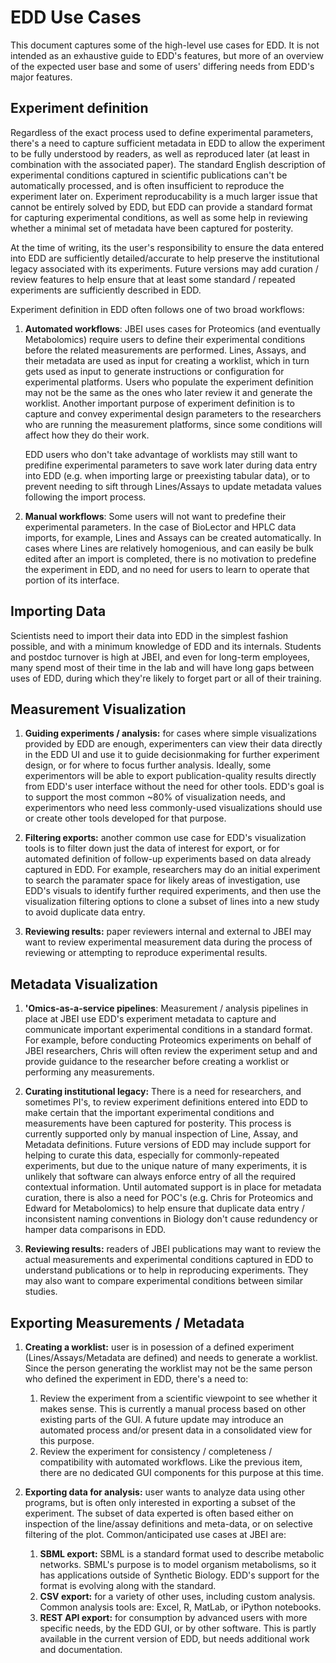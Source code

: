 # EDD Use Cases

This document captures some of the high-level use cases for EDD. It is not intended as an
exhaustive guide to EDD's features, but more of an overview of the expected user base and some of
users' differing needs from EDD's major features.

## Experiment definition

Regardless of the exact process used to define experimental parameters, there's a need to capture
sufficient metadata in EDD to allow the experiment to be fully understood by readers, as well as
reproduced later (at least in combination with the associated paper). The standard English
description of experimental conditions captured in scientific publications can't be automatically
processed, and is often insufficient to reproduce the experiment later on. Experiment
reproducability is a much larger issue that cannot be entirely solved by EDD, but EDD can provide
a standard format for capturing experimental conditions, as well as some help in reviewing whether
a minimal set of metadata have been captured for posterity.

At the time of writing, its the user's responsibility to ensure the data entered into EDD are
sufficiently detailed/accurate to help preserve the institutional legacy associated with its
experiments. Future versions may add curation / review features to help ensure that at least some
standard / repeated experiments are sufficiently described in EDD.

Experiment definition in EDD often follows one of two broad workflows:

1. __Automated workflows__: JBEI uses cases for Proteomics (and eventually Metabolomics) require
   users to define their experimental conditions before the related measurements are performed.
   Lines, Assays, and their metadata are used as input for creating a worklist, which in turn gets
   used as input to generate instructions or configuration for experimental platforms. Users who
   populate the experiment definition may not be the same as the ones who later review it and
   generate the worklist. Another important purpose of experiment definition is to capture and
   convey experimental design parameters to the researchers who are running the measurement
   platforms, since some conditions will affect how they do their work.

   EDD users who don't take advantage of worklists may still want to predifine experimental
   parameters to save work later during data entry into EDD (e.g. when importing large or
   preexisting tabular data), or to prevent needing to sift through Lines/Assays to update
   metadata values following the import process.

2. __Manual workflows__: Some users will not want to predefine their experimental parameters. In
   the case of BioLector and HPLC data imports, for example, Lines and Assays can be created
   automatically. In cases where Lines are relatively homogenious, and can easily be bulk edited
   after an import is completed, there is no motivation to predefine the experiment in EDD, and no
   need for users to learn to operate that portion of its interface.


## Importing Data

Scientists need to import their data into EDD in the simplest fashion possible, and with a minimum
knowledge of EDD and its internals. Students and postdoc turnover is high at JBEI, and even for
long-term employees, many spend most of their time in the lab and will have long gaps between uses
of EDD, during which they're likely to forget part or all of their training.

## Measurement Visualization

1. __Guiding experiments / analysis:__ for cases where simple visualizations provided by EDD are
   enough, experimenters can view their data directly in the EDD UI and use it to guide
   decisionmaking for further experiment design, or for where to focus further analysis. Ideally,
   some experimentors will be able to export publication-quality results directly from EDD's user
   interface without the need for other tools. EDD's goal is to support the most common ~80% of
   visualization needs, and experimentors who need less commonly-used visualizations should use
   or create other tools developed for that purpose.

2. __Filtering exports:__ another common use case for EDD's visualization tools is to filter down
   just the data of interest for export, or for automated definition of follow-up experiments
   based on data already captured in EDD. For example, researchers may do an initial experiment
   to search the paramater space for likely areas of investigation, use EDD's visuals to identify
   further required experiments, and then use the visualization filtering options to clone a
   subset of lines into a new study to avoid duplicate data entry.

3. __Reviewing results:__ paper reviewers internal and external to JBEI may want to review
   experimental measurement data during the process of reviewing or attempting to reproduce
   experimental results.

## Metadata Visualization

1. __'Omics-as-a-service pipelines__: Measurement / analysis pipelines in place at JBEI use EDD's
   experiment metadata to capture and communicate important experimental conditions in a standard
   format. For example, before conducting Proteomics experiments on behalf of JBEI researchers,
   Chris will often review the experiment setup and and provide guidance to the researcher before
   creating a worklist or performing any measurements.

2. __Curating institutional legacy:__ There is a need for researchers, and sometimes PI's, to
   review experiment definitions entered into EDD to make certain that the important experimental
   conditions and measurements have been captured for posterity. This process is currently
   supported only by manual inspection of Line, Assay, and Metadata definitions. Future versions
   of EDD may include support for helping to curate this data, especially for commonly-repeated
   experiments, but due to the unique nature of many experiments, it is unlikely that software can
   always enforce entry of all the required contextual information. Until automated support is in
   place for metadata curation, there is also a need for POC's (e.g. Chris for Proteomics and
   Edward for Metabolomics) to help ensure that duplicate data entry / inconsistent naming
   conventions in Biology don't cause redundency or hamper data comparisons in EDD.

3. __Reviewing results:__ readers of JBEI publications may want to review the actual measurements
   and experimental conditions captured in EDD to understand publications or to help in
   reproducing experiments. They may also want to compare experimental conditions between
   similar studies.


## Exporting Measurements / Metadata

1. __Creating a worklist:__ user is in posession of a defined experiment (Lines/Assays/Metadata
   are defined) and needs to generate a worklist. Since the person generating the worklist may not
   be the same person who defined the experiment in EDD, there's a need to:

      1. Review the experiment from a scientific viewpoint to see whether it makes sense. This is
         currently a manual process based on other existing parts of the GUI. A future update may
         introduce an automated process and/or present data in a consolidated view for
         this purpose.
      2. Review the experiment for consistency / completeness / compatibility with
         automated workflows. Like the previous item, there are no dedicated GUI components for
         this purpose at this time.

2. __Exporting data for analysis:__ user wants to analyze data using other programs, but is often
   only interested in exporting a subset of the experiment. The subset of data experted is often
   based either on inspection of the line/assay definitions and meta-data, or on selective
   filtering of the plot. Common/anticipated use cases at JBEI are:

      1. __SBML export:__ SBML is a standard format used to describe metabolic networks. SBML's
         purpose is to model organism metabolisms, so it has applications outside of Synthetic
         Biology. EDD's support for the format is evolving along with the standard.
      2. __CSV export:__ for a variety of other uses, including custom analysis. Common analysis
         tools are: Excel, R, MatLab, or iPython notebooks.
      3. __REST API export:__ for consumption by advanced users with more specific needs, by the
         EDD GUI, or by other software. This is partly available in the current version of EDD,
         but needs additional work and documentation.
